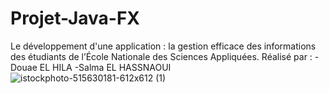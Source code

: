 # Projet-Java-FX
Le développement d'une application : la gestion efficace des informations des étudiants de l’École Nationale des Sciences Appliquées. 
Réalisé par :  -Douae EL HILA    -Salma EL HASSNAOUI 
![istockphoto-515630181-612x612 (1)](https://github.com/Salma1620/projet-Java-FX/assets/127985387/9fe89301-0ffc-4840-95ad-19b7c96dca87)
